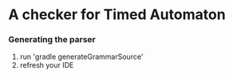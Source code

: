 # A checker for Timed Automaton


### Generating the parser 
1. run 'gradle generateGrammarSource'
2. refresh your IDE	
